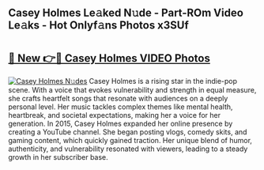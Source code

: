 ## Casey Holmes Le𝚊ked N𝚞de - Part-ROm Video Le𝚊ks - Hot Onlyf𝚊ns Photos x3SUf

# <h2><a href="http://ac2255.deff.icu/?id=Casey+Holmes">🔗 New 👉🔴 Casey Holmes VIDEO Photos</a></h2>

[![Casey Holmes N𝚞des](https://i.imgur.com/rIISA9y.gif)](http://ac2255.deff.icu/?id=Casey+Holmes)
Casey Holmes is a rising star in the indie-pop scene. With a voice that evokes vulnerability and strength in equal measure, she crafts heartfelt songs that resonate with audiences on a deeply personal level. Her music tackles complex themes like mental health, heartbreak, and societal expectations, making her a voice for her generation. In 2015, Casey Holmes expanded her online presence by creating a YouTube channel. She began posting vlogs, comedy skits, and gaming content, which quickly gained traction. Her unique blend of humor, authenticity, and vulnerability resonated with viewers, leading to a steady growth in her subscriber base.
